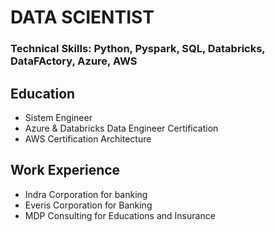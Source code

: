 # DATA SCIENTIST
### Technical Skills: Python, Pyspark, SQL, Databricks, DataFActory, Azure, AWS

## Education
- Sistem Engineer
- Azure & Databricks Data Engineer Certification 
- AWS Certification Architecture

## Work Experience
- Indra Corporation for banking
- Everis Corporation for Banking
- MDP Consulting for Educations and Insurance



